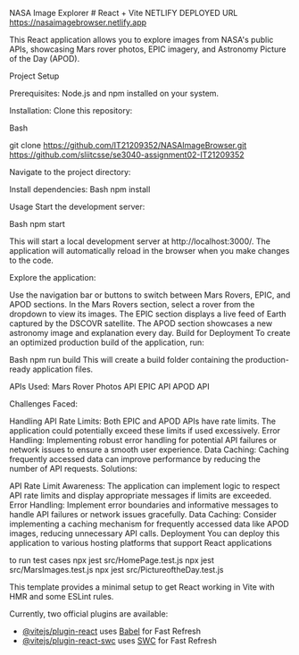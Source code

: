 
NASA Image Explorer # React + Vite
NETLIFY DEPLOYED URL 
https://nasaimagebrowser.netlify.app


This React application allows you to explore images from NASA's public APIs, showcasing Mars rover photos, EPIC imagery, and Astronomy Picture of the Day (APOD).

Project Setup

Prerequisites:
Node.js and npm  installed on your system.

Installation:
Clone this repository:

Bash

git clone 
https://github.com/IT21209352/NASAImageBrowser.git
https://github.com/sliitcsse/se3040-assignment02-IT21209352



Navigate to the project directory:

Install dependencies:
Bash
npm install



Usage
Start the development server:

Bash
npm start

This will start a local development server at http://localhost:3000/. The application will automatically reload in the browser when you make changes to the code.

Explore the application:

Use the navigation bar or buttons to switch between Mars Rovers, EPIC, and APOD sections.
In the Mars Rovers section, select a rover from the dropdown to view its images.
The EPIC section displays a live feed of Earth captured by the DSCOVR satellite.
The APOD section showcases a new astronomy image and explanation every day.
Build for Deployment
To create an optimized production build of the application, run:

Bash
npm run build
This will create a build folder containing the production-ready application files.


APIs Used:
Mars Rover Photos API
EPIC API
APOD API

Challenges Faced:

Handling API Rate Limits: Both EPIC and APOD APIs have rate limits. The application could potentially exceed these limits if used excessively.
Error Handling: Implementing robust error handling for potential API failures or network issues to ensure a smooth user experience.
Data Caching: Caching frequently accessed data can improve performance by reducing the number of API requests.
Solutions:

API Rate Limit Awareness: The application can implement logic to respect API rate limits and display appropriate messages if limits are exceeded.
Error Handling: Implement error boundaries and informative messages to handle API failures or network issues gracefully.
Data Caching: Consider implementing a caching mechanism for frequently accessed data like APOD images, reducing unnecessary API calls.
Deployment
You can deploy this application to various hosting platforms that support React applications

to run test cases
npx jest src/HomePage.test.js
npx jest src/MarsImages.test.js
npx jest src/PictureoftheDay.test.js

This template provides a minimal setup to get React working in Vite with HMR and some ESLint rules.

Currently, two official plugins are available:

- [@vitejs/plugin-react](https://github.com/vitejs/vite-plugin-react/blob/main/packages/plugin-react/README.md) uses [Babel](https://babeljs.io/) for Fast Refresh
- [@vitejs/plugin-react-swc](https://github.com/vitejs/vite-plugin-react-swc) uses [SWC](https://swc.rs/) for Fast Refresh
